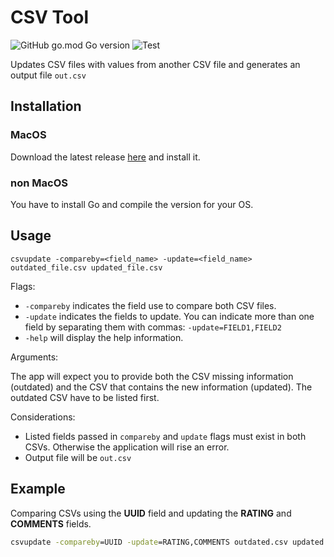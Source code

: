 # CSV Tool

![GitHub go.mod Go version](https://img.shields.io/github/go-mod/go-version/Alvaroalonsobabbel/csvupdate) ![Test](https://github.com/Alvaroalonsobabbel/csvupdate/actions/workflows/go-test.yml/badge.svg)

Updates CSV files with values from another CSV file and generates an output file `out.csv`

## Installation

### MacOS

Download the latest release [here](https://github.com/Alvaroalonsobabbel/csvupdate/releases/latest/download/csvupdate) and install it.

### non MacOS

You have to install Go and compile the version for your OS.

## Usage

`csvupdate -compareby=<field_name> -update=<field_name> outdated_file.csv updated_file.csv`

Flags:

- `-compareby` indicates the field use to compare both CSV files.
- `-update` indicates the fields to update. You can indicate more than one field by separating them with commas: `-update=FIELD1,FIELD2`
- `-help` will display the help information.
  
Arguments:

The app will expect you to provide both the CSV missing information (outdated) and the CSV that contains the new information (updated). The outdated CSV have to be listed first.

Considerations:

- Listed fields passed in `compareby` and `update` flags must exist in both CSVs. Otherwise the application will rise an error.
- Output file will be `out.csv`

## Example

Comparing CSVs using the **UUID** field and updating the **RATING** and **COMMENTS** fields.

```cmd
csvupdate -compareby=UUID -update=RATING,COMMENTS outdated.csv updated.csv
```
